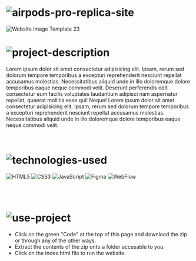 <!-- Project Repository Heading  -->
# ![airpods-pro-replica-site](https://user-images.githubusercontent.com/95453430/154772162-f97cab9d-f734-4958-96ab-4fe1cddfb365.svg)

<!-- Project Display Image  -->
![Website Image Template 23](https://user-images.githubusercontent.com/95453430/154772177-639a6b8f-dfc5-4521-bb85-86ee0fb9cf9f.svg)

<!-- Project Description Heading  -->
# ![project-description](https://user-images.githubusercontent.com/95453430/154774221-cf69c20b-4bbe-44ed-a70b-445f3b444fae.svg)

<!-- Description Text -->
<p> Lorem ipsum dolor sit amet consectetur adipisicing elit. Ipsam, rerum sed dolorum tempore temporibus a excepturi reprehenderit nesciunt repellat accusamus molestias. Necessitatibus aliquid unde in illo doloremque dolore temporibus eaque neque commodi velit. Deserunt perferendis odit consectetur eum facilis voluptates laudantium adipisci nam aspernatur repellat, quaerat mollitia esse qui! Neque! Lorem ipsum dolor sit amet consectetur adipisicing elit. Ipsam, rerum sed dolorum tempore temporibus a excepturi reprehenderit nesciunt repellat accusamus molestias. Necessitatibus aliquid unde in illo doloremque dolore temporibus eaque neque commodi velit. </p>

<br>

<!-- Project Teck Stack  -->
# ![technologies-used](https://user-images.githubusercontent.com/95453430/154773925-71d09745-6ec5-433f-b3e6-3489bfb44d59.svg)

<!-- Tech Stack Badges -->
![HTML5](https://img.shields.io/badge/html5-%23E34F26.svg?style=for-the-badge&logo=html5&logoColor=white)
![CSS3](https://img.shields.io/badge/css3-%231572B6.svg?style=for-the-badge&logo=css3&logoColor=white)
![JavaScript](https://img.shields.io/badge/javascript-%23323330.svg?style=for-the-badge&logo=javascript&logoColor=%23F7DF1E)
![Figma](https://img.shields.io/badge/figma-%23F24E1E.svg?style=for-the-badge&logo=figma&logoColor=white)
![WebFlow](https://img.shields.io/badge/Webflow-%234353FF.svg?style=for-the-badge&logo=Webflow&logoColor=white)

<br>
<br>

<!-- Project Use Heading  -->
# ![use-project](https://user-images.githubusercontent.com/95453430/154782035-5061a6e3-c6c5-423d-940c-e59a52012f9a.svg)

<!-- Steps -->
-  Click on the green "Code" at the top of this page and download the zip or through any of the other ways.
-  Extract the contents of the zip onto a folder accesable to you.
-  Click on the index.html file to run the website.
